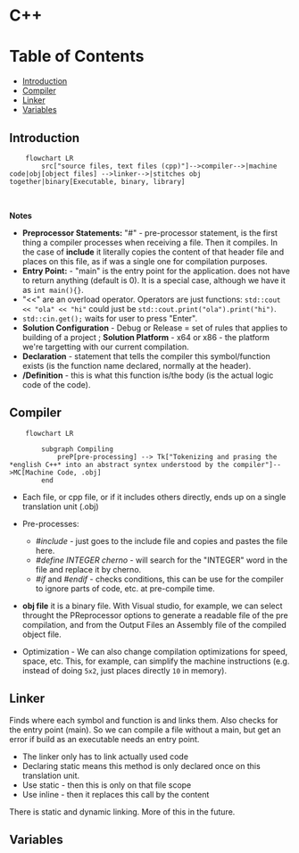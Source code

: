 # C++


# Table of Contents
- [Introduction](#introduction)
- [Compiler](#compiler)
- [Linker](#linker)
- [Variables](#variables)


## Introduction

```mermaid
    flowchart LR
        src["source files, text files (cpp)"]-->compiler-->|machine code|obj[object files] -->linker-->|stitches obj together|binary[Executable, binary, library]

```

<br>

**Notes**
* **Preprocessor Statements:** "#" - pre-processor statement, is the first thing a compiler processes when receiving a file. Then it compiles. In the case of **include** it literally copies the content of that header file and places on this file, as if was a single one for compilation purposes.
* **Entry Point:** - "main" is the entry point for the application. does not have to return anything (default is 0). It is a special case, although we have it as ```int main(){}```.
* "<<" are an overload operator. Operators are just functions: ```std::cout << "ola" << "hi"``` could just be ```std::cout.print("ola").print("hi")```.
* ```std::cin.get();``` waits for user to press "Enter".
* **Solution Configuration** - Debug or Release = set of rules that applies to building of a project ; **Solution Platform** - x64 or x86 - the platform we're targetting with our current compilation.
* **Declaration** - statement that tells the compiler this symbol/function exists (is the function name declared, normally at the header).
* **/Definition** - this is what this function is/the body (is the actual logic code of the code).


## Compiler

```mermaid
    flowchart LR

        subgraph Compiling
            preP[pre-processing] --> Tk["Tokenizing and prasing the *english C++* into an abstract syntex understood by the compiler"]-->MC[Machine Code, .obj] 
        end
```

* Each file, or cpp file, or if it includes others directly, ends up on a single translation unit (.obj)

* Pre-processes:
    * *#include* - just goes to the include file and copies and pastes the file here.
    * *#define INTEGER cherno* - will search for the "INTEGER" word in the file and replace it by cherno.
    * *#if* and *#endif* - checks conditions, this can be use for the compiler to ignore parts of code, etc. at pre-compile time.
* **obj file** it is a binary file. With Visual studio, for example, we can select throught the PReprocessor options to generate a readable file of the pre compilation, and from the Output Files an Assembly file of the compiled object file.
* Optimization - We can also change compilation optimizations for speed, space, etc. This, for example, can simplify the machine instructions (e.g. instead of doing `5x2`, just places directly `10` in memory).


## Linker

Finds where each symbol and function is and links them. Also checks for the entry point (main). So we can compile a file without a main, but get an error if build as an executable needs an entry point.

* The linker only has to link actually used code
* Declaring static means this method is only declared once on this translation unit.
* Use static - then this is only on that file scope
* Use inline - then it replaces this call by the content

There is static and dynamic linking. More of this in the future.


## Variables


